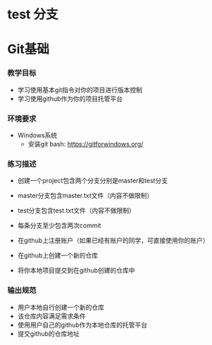 # test 分支
# Git基础
### 教学目标
- 学习使用基本git指令对你的项目进行版本控制
- 学习使用github作为你的项目托管平台

### 环境要求
- Windows系统
  - 安装git bash: https://gitforwindows.org/


### 练习描述
- 创建一个project包含两个分支分别是master和test分支
- master分支包含master.txt文件（内容不做限制）
- test分支包含test.txt文件（内容不做限制）
- 每条分支至少包含两次commit


- 在github上注册账户（如果已经有账户的同学，可直接使用你的账户）
- 在github上创建一个新的仓库
- 将你本地项目提交到在github创建的仓库中 

### 输出规范
- 用户本地自行创建一个新的仓库
- 该仓库内容满足需求条件
- 使用用户自己的github作为本地仓库的托管平台
- 提交github的仓库地址
